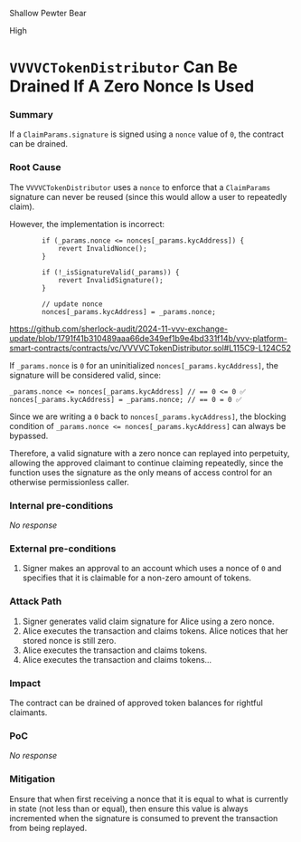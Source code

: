 Shallow Pewter Bear

High

# `VVVVCTokenDistributor` Can Be Drained If A Zero Nonce Is Used

### Summary

If a `ClaimParams.signature` is signed using a `nonce` value of `0`, the contract can be drained.

### Root Cause

The `VVVVCTokenDistributor` uses a `nonce` to enforce that a `ClaimParams` signature can never be reused (since this would allow a user to repeatedly claim).

However, the implementation is incorrect:

```solidity
        if (_params.nonce <= nonces[_params.kycAddress]) {
            revert InvalidNonce();
        }

        if (!_isSignatureValid(_params)) {
            revert InvalidSignature();
        }

        // update nonce
        nonces[_params.kycAddress] = _params.nonce;
```

https://github.com/sherlock-audit/2024-11-vvv-exchange-update/blob/1791f41b310489aaa66de349ef1b9e4bd331f14b/vvv-platform-smart-contracts/contracts/vc/VVVVCTokenDistributor.sol#L115C9-L124C52

If `_params.nonce` is `0` for an uninitialized `nonces[_params.kycAddress]`, the signature will be considered valid, since:

```solidity
_params.nonce <= nonces[_params.kycAddress] // == 0 <= 0 ✅
nonces[_params.kycAddress] = _params.nonce; // == 0 = 0 ✅
```

Since we are writing a `0` back to `nonces[_params.kycAddress]`, the blocking condition of `_params.nonce <= nonces[_params.kycAddress]` can always be bypassed.

Therefore, a valid signature with a zero nonce can replayed into perpetuity, allowing the approved claimant to continue claiming repeatedly, since the function uses the signature as the only means of access control for an otherwise permissionless caller.


### Internal pre-conditions

_No response_

### External pre-conditions

1. Signer makes an approval to an account which uses a nonce of `0` and specifies that it is claimable for a non-zero amount of tokens.

### Attack Path

1. Signer generates valid claim signature for Alice using a zero nonce.
2. Alice executes the transaction and claims tokens. Alice notices that her stored nonce is still zero.
3. Alice executes the transaction and claims tokens. 
4. Alice executes the transaction and claims tokens...

### Impact

The contract can be drained of approved token balances for rightful claimants.

### PoC

_No response_

### Mitigation

Ensure that when first receiving a nonce that it is equal to what is currently in state (not less than or equal), then ensure this value is always incremented when the signature is consumed to prevent the transaction from being replayed.
